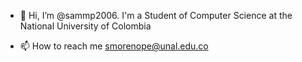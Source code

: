 - 👋 Hi, I’m @sammp2006. I'm a Student of Computer Science at the National University of Colombia
  
- 📫 How to reach me smorenope@unal.edu.co

<!---
sammp2006/sammp2006 is a ✨ special ✨ repository because its `README.md` (this file) appears on your GitHub profile.
You can click the Preview link to take a look at your changes.
--->
